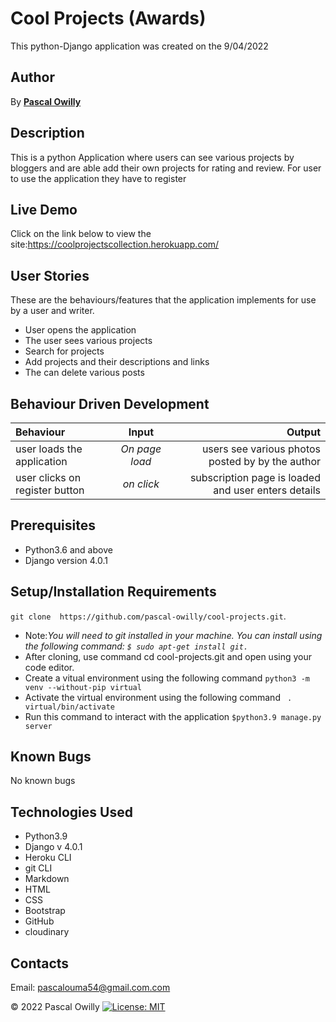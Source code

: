 # Cool Projects (Awards)

This python-Django application was created on the 9/04/2022

 ## Author
 By **[Pascal Owilly](https://github.com/Pascal-Owilly)**

## Description
This is a python Application where users can see various projects by bloggers and are able add their own projects for rating and review. 
For user to use the application they have to register

## Live Demo
Click on the link below to view the site:https://coolprojectscollection.herokuapp.com/

## User Stories
These are the behaviours/features that the application implements for use by a user and writer.

* User opens the application
* The user sees various projects 
* Search for projects
* Add projects and their descriptions and links
* The can delete various posts

## Behaviour Driven Development
| Behaviour | Input | Output |
| :---------------- | :---------------: | ------------------: |
| user loads the application | *On page load* | users see various photos posted by by the author |
| user clicks on register button | *on click* | subscription page is loaded and user enters details| writer clicks on delete photo he creates | *on page load* | the photo is deleted|

## Prerequisites
* Python3.6 and above
* Django version 4.0.1

## Setup/Installation Requirements
`git clone  https://github.com/pascal-owilly/cool-projects.git`. 
* Note:<em>You will need to git installed in your machine. You can install using the following command: `$ sudo apt-get install git.`</em>
* After cloning, use command cd cool-projects.git and open using your code editor. 
* Create a vitual environment using the following command `python3 -m venv --without-pip virtual`
* Activate the virtual environment using the following command ` . virtual/bin/activate`
* Run this command  to interact with the application `$python3.9 manage.py server`


## Known Bugs

No known bugs

## Technologies Used
- Python3.9
- Django v 4.0.1
- Heroku CLI
- git CLI
- Markdown
- HTML
- CSS
- Bootstrap
- GitHub
- cloudinary
## Contacts
Email: pascalouma54@gmail.com.com


&#169; 2022 Pascal Owilly
[![License: MIT](https://img.shields.io/badge/License-MIT-yellow.svg)](https://opensource.org/licenses/MIT)